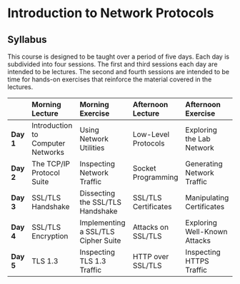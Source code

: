 # Introduction to Network Protocols

## Syllabus

This course is designed to be taught over a period of five days.  Each day is subdivided into four sessions. The first and third sessions each day are intended to be lectures. The second and fourth sessions are intended to be time for hands-on exercises that reinforce the material covered in the lectures.

| &nbsp; &nbsp; &nbsp; &nbsp; &nbsp; &nbsp; &nbsp; | Morning Lecture | Morning Exercise | Afternoon Lecture | Afternoon Exercise |
| :-- | :-- | :-- | :-- | :-- |
| **Day 1** | Introduction to Computer Networks | Using Network Utilities | Low-Level Protocols | Exploring the Lab Network |
| **Day 2** | The TCP/IP Protocol Suite | Inspecting Network Traffic | Socket Programming | Generating Network Traffic |
| **Day 3** | SSL/TLS Handshake | Dissecting the SSL/TLS Handshake | SSL/TLS Certificates | Manipulating Certificates |
| **Day 4** | SSL/TLS Encryption | Implementing a SSL/TLS Cipher Suite | Attacks on SSL/TLS | Exploring Well-Known Attacks |
| **Day 5** | TLS 1.3 | Inspecting TLS 1.3 Traffic | HTTP over SSL/TLS | Inspecting HTTPS Traffic | 
